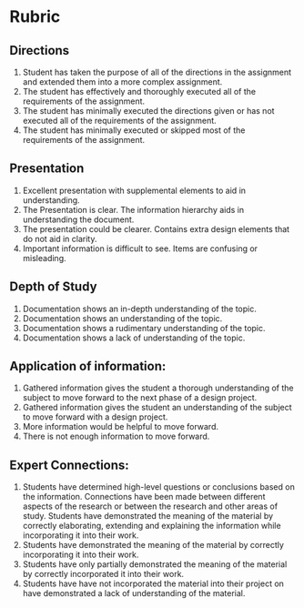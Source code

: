 # Rubric

## Directions
1. Student has taken the purpose of all of the directions in the assignment and extended them into a more complex assignment.
2. The student has effectively and thoroughly executed all of the requirements of the assignment.
3. The student has minimally executed the directions given or has not executed all of the requirements of the assignment.
4. The student has minimally executed or skipped most of the requirements of the assignment.

## Presentation
1. Excellent presentation with supplemental elements to aid in understanding.
2. The Presentation is clear. The information hierarchy aids in understanding the document.
3. The presentation could be clearer. Contains extra design elements that do not aid in clarity.
4. Important information is difficult to see. Items are confusing or misleading.

## Depth of Study
1. Documentation shows an in-depth understanding of the topic.
2. Documentation shows an understanding of the topic.
3. Documentation shows a rudimentary understanding of the topic.
4. Documentation shows a lack of understanding of the topic.

## Application of information:
1. Gathered information gives the student a thorough understanding of the subject to move forward to the next phase of a design project.
2. Gathered information gives the student an understanding of the subject to move forward with a design project.
3. More information would be helpful to move forward.
4. There is not enough information to move forward.

## Expert Connections:
1. Students have determined high-level questions or conclusions based on the information. Connections have been made between different aspects of the research or between the research and other areas of study. Students have demonstrated the meaning of the material by correctly elaborating, extending and explaining the information while incorporating it into their work.
2. Students have demonstrated the meaning of the material by correctly incorporating it into their work.
3. Students have only partially demonstrated the meaning of the material by correctly incorporated it into their work.
4. Students have have not incorporated the material into their project on have demonstrated a lack of understanding of the material.
